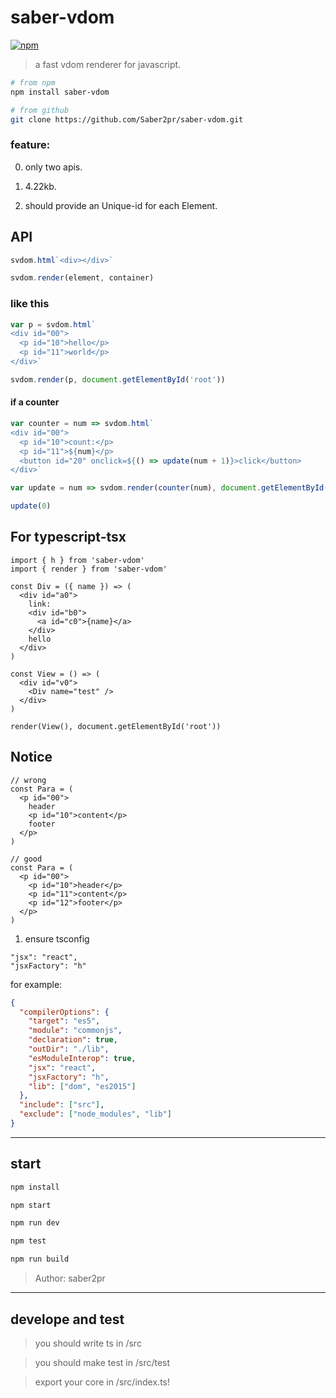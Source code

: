 # saber-vdom

[![npm](https://img.shields.io/npm/v/saber-vdom.svg?color=blue)](https://www.npmjs.com/package/saber-vdom)

> a fast vdom renderer for javascript.

```bash
# from npm
npm install saber-vdom

# from github
git clone https://github.com/Saber2pr/saber-vdom.git
```

### feature:

0. only two apis.

1. 4.22kb.

1. should provide an Unique-id for each Element.

## API

```js
svdom.html`<div></div>`

svdom.render(element, container)
```

### like this

```js
var p = svdom.html`
<div id="00">
  <p id="10">hello</p>
  <p id="11">world</p>
</div>`

svdom.render(p, document.getElementById('root'))
```

#### if a counter

```js
var counter = num => svdom.html`
<div id="00">
  <p id="10">count:</p>
  <p id="11">${num}</p>
  <button id="20" onclick=${() => update(num + 1)}>click</button>
</div>`

var update = num => svdom.render(counter(num), document.getElementById('root'))

update(0)
```

## For typescript-tsx

```tsx
import { h } from 'saber-vdom'
import { render } from 'saber-vdom'

const Div = ({ name }) => (
  <div id="a0">
    link:
    <div id="b0">
      <a id="c0">{name}</a>
    </div>
    hello
  </div>
)

const View = () => (
  <div id="v0">
    <Div name="test" />
  </div>
)

render(View(), document.getElementById('root'))
```

## Notice

```tsx
// wrong
const Para = (
  <p id="00">
    header
    <p id="10">content</p>
    footer
  </p>
)

// good
const Para = (
  <p id="00">
    <p id="10">header</p>
    <p id="11">content</p>
    <p id="12">footer</p>
  </p>
)
```

1. ensure tsconfig

```
"jsx": "react",
"jsxFactory": "h"
```

for example:

```json
{
  "compilerOptions": {
    "target": "es5",
    "module": "commonjs",
    "declaration": true,
    "outDir": "./lib",
    "esModuleInterop": true,
    "jsx": "react",
    "jsxFactory": "h",
    "lib": ["dom", "es2015"]
  },
  "include": ["src"],
  "exclude": ["node_modules", "lib"]
}
```

---

## start

```bash
npm install
```

```bash
npm start

npm run dev

npm test

npm run build
```

> Author: saber2pr

---

## develope and test

> you should write ts in /src

> you should make test in /src/test

> export your core in /src/index.ts!
